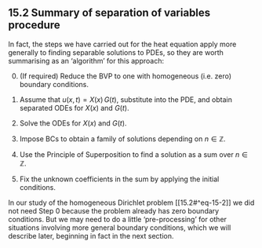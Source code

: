 ## 15.2 Summary of separation of variables procedure

In fact, the steps we have carried out for the heat equation apply more generally to finding separable solutions to PDEs, so they are worth summarising as an ‘algorithm’ for this approach:

0. (If required) Reduce the BVP to one with homogeneous (i.e. zero) boundary conditions.
    
1. Assume that $u(x,t)= X(x)\,G(t)$, substitute into the PDE, and obtain separated ODEs for $X(x)$ and $G(t)$.
    
2. Solve the ODEs for $X(x)$ and $G(t)$.
    
3. Impose BCs to obtain a family of solutions depending on $n\in \mathbb {Z}$.
    
4. Use the Principle of Superposition to find a solution as a sum over $n\in \mathbb {Z}$.
    
5. Fix the unknown coefficients in the sum by applying the initial conditions.

In our study of the homogeneous Dirichlet problem [[15.2#^eq-15-2]] we did not need Step 0 because the problem already has zero boundary conditions. But we may need to do a little ‘pre-processing’ for other situations involving more general boundary conditions, which we will describe later, beginning in fact in the next section.